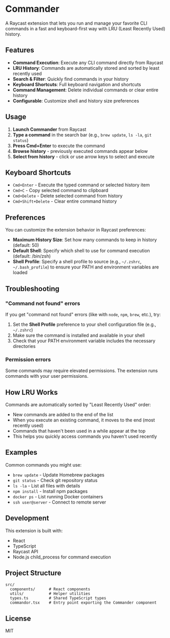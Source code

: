 # Commander

A Raycast extension that lets you run and manage your favorite CLI commands in a fast and keyboard-first way with LRU (Least Recently Used) history.

## Features

- **Command Execution**: Execute any CLI command directly from Raycast
- **LRU History**: Commands are automatically stored and sorted by least recently used
- **Search & Filter**: Quickly find commands in your history
- **Keyboard Shortcuts**: Full keyboard navigation and shortcuts
- **Command Management**: Delete individual commands or clear entire history
- **Configurable**: Customize shell and history size preferences

## Usage

1. **Launch Commander** from Raycast
2. **Type a command** in the search bar (e.g., `brew update`, `ls -la`, `git status`)
3. **Press Cmd+Enter** to execute the command
4. **Browse history** - previously executed commands appear below
5. **Select from history** - click or use arrow keys to select and execute

## Keyboard Shortcuts

- `Cmd+Enter` - Execute the typed command or selected history item
- `Cmd+C` - Copy selected command to clipboard
- `Cmd+Delete` - Delete selected command from history
- `Cmd+Shift+Delete` - Clear entire command history

## Preferences

You can customize the extension behavior in Raycast preferences:

- **Maximum History Size**: Set how many commands to keep in history (default: 50)
- **Default Shell**: Specify which shell to use for command execution (default: /bin/zsh)
- **Shell Profile**: Specify a shell profile to source (e.g., `~/.zshrc`, `~/.bash_profile`) to ensure your PATH and environment variables are loaded

## Troubleshooting

### "Command not found" errors

If you get "command not found" errors (like with `node`, `npm`, `brew`, etc.), try:

1. Set the **Shell Profile** preference to your shell configuration file (e.g., `~/.zshrc`)
2. Make sure the command is installed and available in your shell
3. Check that your PATH environment variable includes the necessary directories

### Permission errors

Some commands may require elevated permissions. The extension runs commands with your user permissions.

## How LRU Works

Commands are automatically sorted by "Least Recently Used" order:

- New commands are added to the end of the list
- When you execute an existing command, it moves to the end (most recently used)
- Commands that haven't been used in a while appear at the top
- This helps you quickly access commands you haven't used recently

## Examples

Common commands you might use:

- `brew update` - Update Homebrew packages
- `git status` - Check git repository status
- `ls -la` - List all files with details
- `npm install` - Install npm packages
- `docker ps` - List running Docker containers
- `ssh user@server` - Connect to remote server

## Development

This extension is built with:

- React
- TypeScript
- Raycast API
- Node.js child_process for command execution

## Project Structure

```
src/
  components/      # React components
  utils/           # Helper utilities
  types.ts         # Shared TypeScript types
  commandor.tsx    # Entry point exporting the Commander component
```

## License

MIT
